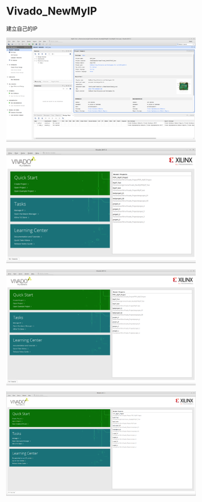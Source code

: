 # Vivado_NewMyIP
建立自己的IP


 ![GITHUB](https://raw.githubusercontent.com/ANAN030/Vivado_NewMyIP/master/image/01.png "01")
 
 ![GITHUB](https://raw.githubusercontent.com/ANAN030/Vivado_NewMyIP/master/image/1440x900.png "02")
 
 ![GITHUB](https://raw.githubusercontent.com/ANAN030/Vivado_NewMyIP/master/image/1680x1050.png "03")

![GITHUB](https://raw.githubusercontent.com/ANAN030/Vivado_NewMyIP/master/image/33.png "03")
